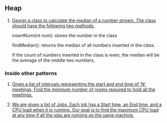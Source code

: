 ## Heap

1. [Design a class to calculate the median of a number stream. The class should have the following two methods:](AFindMedianInNumberStream.java)

   insertNum(int num): stores the number in the class
   
   findMedian(): returns the median of all numbers inserted in the class.
   
   If the count of numbers inserted in the class is even, the median will be the average of the middle two numbers.

### Inside other patterns

1. [Given a list of intervals representing the start and end time of ‘N’ meetings,
   Find the minimum number of rooms required to hold all the meetings.](../merge_intervals/MinimumMeetingRooms.java)

1. [We are given a list of Jobs. Each job has a Start time, an End time, and a CPU load when it is running.
   Our goal is to find the maximum CPU load at any time if all the jobs are running on the same machine.](../merge_intervals/MaximumCPULoad.java)
